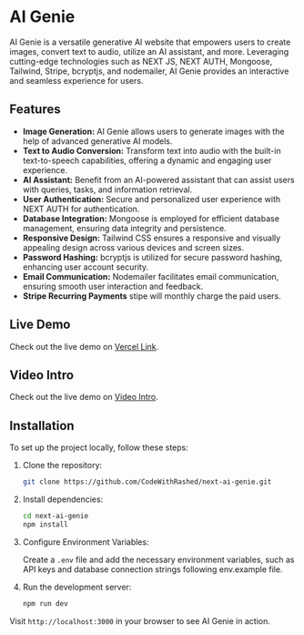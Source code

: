 # AI Genie

AI Genie is a versatile generative AI website that empowers users to create images, convert text to audio, utilize an AI assistant, and more. Leveraging cutting-edge technologies such as NEXT JS, NEXT AUTH, Mongoose, Tailwind, Stripe, bcryptjs, and nodemailer, AI Genie provides an interactive and seamless experience for users.

## Features

- **Image Generation:** AI Genie allows users to generate images with the help of advanced generative AI models.
- **Text to Audio Conversion:** Transform text into audio with the built-in text-to-speech capabilities, offering a dynamic and engaging user experience.
- **AI Assistant:** Benefit from an AI-powered assistant that can assist users with queries, tasks, and information retrieval.
- **User Authentication:** Secure and personalized user experience with NEXT AUTH for authentication.
- **Database Integration:** Mongoose is employed for efficient database management, ensuring data integrity and persistence.
- **Responsive Design:** Tailwind CSS ensures a responsive and visually appealing design across various devices and screen sizes.
- **Password Hashing:** bcryptjs is utilized for secure password hashing, enhancing user account security.
- **Email Communication:** Nodemailer facilitates email communication, ensuring smooth user interaction and feedback.
- **Stripe Recurring Payments** stipe will monthly charge the paid users.

## Live Demo
Check out the live demo on [Vercel Link](https://next-ai-genie.vercel.app/).
## Video Intro
Check out the live demo on [Video Intro](https://youtu.be/_GQggGqlcDs).


## Installation

To set up the project locally, follow these steps:

1. Clone the repository:

   ```bash
   git clone https://github.com/CodeWithRashed/next-ai-genie.git
   ```

2. Install dependencies:

   ```bash
   cd next-ai-genie
   npm install
   ```

3. Configure Environment Variables:

   Create a `.env` file and add the necessary environment variables, such as API keys and database connection strings following env.example file.

4. Run the development server:

   ```bash
   npm run dev
   ```

Visit `http://localhost:3000` in your browser to see AI Genie in action.

